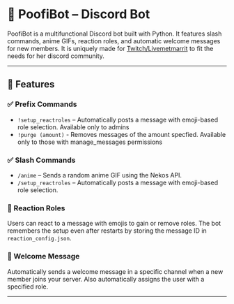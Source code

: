 # 🤖 PoofiBot – Discord Bot

PoofiBot is a multifunctional Discord bot built with Python. It features slash commands, anime GIFs, reaction roles, and automatic welcome messages for new members.
It is uniquely made for [Twitch/Livemetmarrit](https://twitch.tv/livemetmarrit) to fit the needs for her discord community.

---

## 🚀 Features

### ✅ Prefix Commands
- `!setup_reactroles` – Automatically posts a message with emoji-based role selection. Available only to admins
- `!purge (amount)` - Removes messages of the amount specfied. Available only to those with manage_messages permissions

### ✅ Slash Commands
- `/anime` – Sends a random anime GIF using the Nekos API.
- `/setup_reactroles` – Automatically posts a message with emoji-based role selection.

### 📌 Reaction Roles
Users can react to a message with emojis to gain or remove roles. The bot remembers the setup even after restarts by storing the message ID in `reaction_config.json`.

### 👋 Welcome Message
Automatically sends a welcome message in a specific channel when a new member joins your server.
Also automatically assigns the user with a specified role.

---
